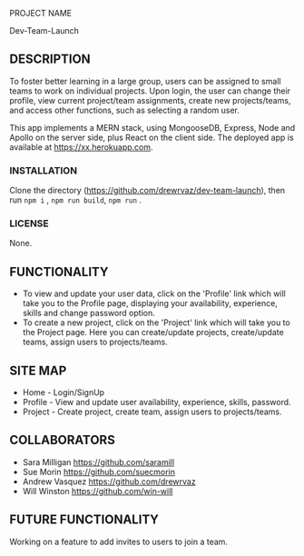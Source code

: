  PROJECT NAME 

Dev-Team-Launch


## DESCRIPTION

To foster  better learning in a large group, users can be assigned to small teams to work on individual projects. Upon login, the user can change their profile, view current project/team assignments, create new projects/teams, and access other functions, such as selecting a random user.

This app implements a MERN stack, using MongooseDB, Express, Node and Apollo on the server side, plus React on the client side.  The deployed app is available at https://xx.herokuapp.com.

### INSTALLATION

Clone the directory  (https://github.com/drewrvaz/dev-team-launch), then run `npm i` , `npm run build`,  `npm run` . 


### LICENSE

None.
 
## FUNCTIONALITY

* To view and update your user data, click on the 'Profile' link which will take you to the Profile page, displaying your availability, experience, skills and change password option.
* To create a new project, click on the 'Project' link which will take you to the Project page. Here you can create/update projects, create/update teams, assign users to projects/teams.

## SITE MAP
* Home -  Login/SignUp
* Profile - View and update user availability, experience, skills, password.
* Project - Create project, create team, assign users to projects/teams.


## COLLABORATORS

* Sara Milligan https://github.com/saramill
* Sue Morin https://github.com/suecmorin
* Andrew Vasquez https://github.com/drewrvaz
* Will Winston https://github.com/win-will

## FUTURE FUNCTIONALITY

Working on a feature to add invites to users to join a team.

